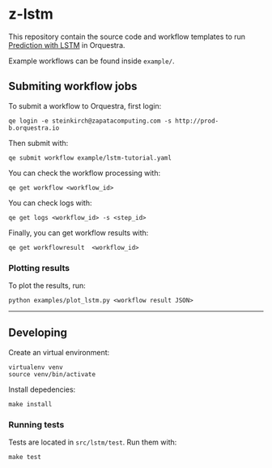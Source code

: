 # z-lstm

This repository contain the source code and workflow templates to run [Prediction with LSTM](http://orquestra.io/docs/tutorial/lstm/) in Orquestra.

Example workflows can be found inside `example/`.

## Submiting workflow jobs

To submit a workflow to Orquestra, first login:

```
qe login -e steinkirch@zapatacomputing.com -s http://prod-b.orquestra.io
```

Then submit with:

```
qe submit workflow example/lstm-tutorial.yaml
```

You can check the workflow processing with:

```
qe get workflow <workflow_id>
```

You can check logs with:

```
qe get logs <workflow_id> -s <step_id>
```

Finally, you can get workflow results with:

```
qe get workflowresult  <workflow_id>
```


### Plotting results

To plot the results, run:

```
python examples/plot_lstm.py <workflow result JSON>
```


---

## Developing

Create an virtual environment:

```
virtualenv venv
source venv/bin/activate
```

Install depedencies:

```
make install
```

### Running tests

Tests are located in `src/lstm/test`. Run them with:

```
make test
```

